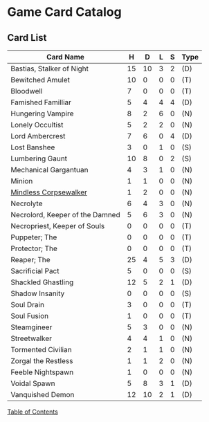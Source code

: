# __Game Card Catalog__
## __Card List__
| Card Name                        | H  | D  | L | S | Type |
|----------------------------------|----|----|---|---|------|
| Bastias, Stalker of Night        | 15 | 10 | 3 | 2 | (D)  |
| Bewitched Amulet                 | 10 | 0  | 0 | 0 | (T)  |
| Bloodwell                        | 7  | 0  | 0 | 0 | (T)  |
| Famished Familliar               | 5  | 4  | 4 | 4 | (D)  |
| Hungering Vampire                | 8  | 2  | 6 | 0 | (N)  |
| Lonely Occultist                 | 5  | 2  | 2 | 0 | (N)  |
| Lord Ambercrest                  | 7  | 6  | 0 | 4 | (D)  |
| Lost Banshee                     | 3  | 0  | 1 | 0 | (S)  |
| Lumbering Gaunt                  | 10 | 8  | 0 | 2 | (S)  |
| Mechanical Gargantuan            | 4  | 3  | 1 | 0 | (N)  |
| Minion                           | 1  | 1  | 0 | 0 | (N)  |
| [Mindless Corpsewalker](./card_descriptions/necromancy/mindless_corpsewalker.md) | 1  | 2  | 0 | 0 | (N)  |
| Necrolyte                        | 6  | 4  | 3 | 0 | (N)  |
| Necrolord, Keeper of the Damned  | 5  | 6  | 3 | 0 | (N)  |
| Necropriest, Keeper of Souls     | 0  | 0  | 0 | 0 | (T)  |
| Puppeter; The                    | 0  | 0  | 0 | 0 | (T)  |
| Protector; The                   | 0  | 0  | 0 | 0 | (T)  |
| Reaper; The                      | 25 | 4  | 5 | 3 | (D)  |
| Sacrificial Pact                 | 5  | 0  | 0 | 0 | (S)  |
| Shackled Ghastling               | 12 | 5  | 2 | 1 | (D)  |
| Shadow Insanity                  | 0  | 0  | 0 | 0 | (S)  |
| Soul Drain                       | 3  | 0  | 0 | 0 | (T)  |
| Soul Fusion                      | 1  | 0  | 0 | 0 | (T)  |
| Steamgineer                      | 5  | 3  | 0 | 0 | (N)  |
| Streetwalker                     | 4  | 4  | 1 | 0 | (N)  |
| Tormented Civilian               | 2  | 1  | 1 | 0 | (N)  |
| Zorgal the Restless              | 1  | 1  | 2 | 0 | (N)  |
| Feeble Nightspawn                | 1  | 0  | 0 | 0 | (N)  |
| Voidal Spawn                     | 5  | 8  | 3 | 1 | (D)  |
| Vanquished Demon                 | 12 | 10 | 2 | 1 | (D)  |

[Table of Contents](01_table_of_contents.md)